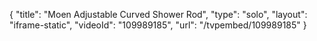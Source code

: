 {
    "title": "Moen Adjustable Curved Shower Rod",
    "type": "solo",
    "layout": "iframe-static",
    "videoId": "109989185",
    "url": "\/tvpembed\/109989185"
}